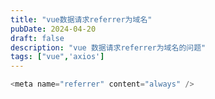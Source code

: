 ```yaml
---
title: "vue数据请求referrer为域名"
pubDate: 2024-04-20
draft: false
description: "vue 数据请求referrer为域名的问题"
tags: ["vue",'axios']
---
```


```ts
<meta name="referrer" content="always" />
```
